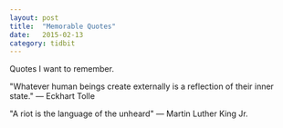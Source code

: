 ```yaml
---
layout: post
title:  "Memorable Quotes"
date:   2015-02-13
category: tidbit
---
```


Quotes I want to remember.

"Whatever human beings create externally is a reflection of their inner state." &mdash; Eckhart Tolle

"A riot is the language of the unheard" &mdash; Martin Luther King Jr.